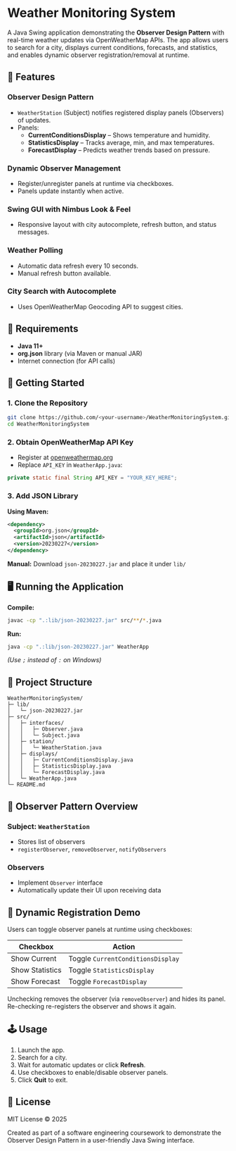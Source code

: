 # Weather Monitoring System

A Java Swing application demonstrating the **Observer Design Pattern** with real-time weather updates via OpenWeatherMap APIs. The app allows users to search for a city, displays current conditions, forecasts, and statistics, and enables dynamic observer registration/removal at runtime.

## 🌟 Features

### Observer Design Pattern
- `WeatherStation` (Subject) notifies registered display panels (Observers) of updates.
- Panels:
  - **CurrentConditionsDisplay** – Shows temperature and humidity.
  - **StatisticsDisplay** – Tracks average, min, and max temperatures.
  - **ForecastDisplay** – Predicts weather trends based on pressure.

### Dynamic Observer Management
- Register/unregister panels at runtime via checkboxes.
- Panels update instantly when active.

### Swing GUI with Nimbus Look & Feel
- Responsive layout with city autocomplete, refresh button, and status messages.

### Weather Polling
- Automatic data refresh every 10 seconds.
- Manual refresh button available.

### City Search with Autocomplete
- Uses OpenWeatherMap Geocoding API to suggest cities.

## 🧰 Requirements

- **Java 11+**
- **org.json** library (via Maven or manual JAR)
- Internet connection (for API calls)

## 🚀 Getting Started

### 1. Clone the Repository

```bash
git clone https://github.com/<your-username>/WeatherMonitoringSystem.git
cd WeatherMonitoringSystem
```

### 2. Obtain OpenWeatherMap API Key
- Register at [openweathermap.org](https://openweathermap.org)
- Replace `API_KEY` in `WeatherApp.java`:

```java
private static final String API_KEY = "YOUR_KEY_HERE";
```

### 3. Add JSON Library

**Using Maven:**
```xml
<dependency>
  <groupId>org.json</groupId>
  <artifactId>json</artifactId>
  <version>20230227</version>
</dependency>
```

**Manual:** Download `json-20230227.jar` and place it under `lib/`

## 🖥️ Running the Application

**Compile:**
```bash
javac -cp ".:lib/json-20230227.jar" src/**/*.java
```

**Run:**
```bash
java -cp ".:lib/json-20230227.jar" WeatherApp
```

*(Use `;` instead of `:` on Windows)*

## 📁 Project Structure

```
WeatherMonitoringSystem/
├─ lib/
│   └─ json-20230227.jar
├─ src/
│   ├─ interfaces/
│   │   ├─ Observer.java
│   │   └─ Subject.java
│   ├─ station/
│   │   └─ WeatherStation.java
│   ├─ displays/
│   │   ├─ CurrentConditionsDisplay.java
│   │   ├─ StatisticsDisplay.java
│   │   └─ ForecastDisplay.java
│   └─ WeatherApp.java
└─ README.md
```

## 🔁 Observer Pattern Overview

### Subject: `WeatherStation`
- Stores list of observers
- `registerObserver`, `removeObserver`, `notifyObservers`

### Observers
- Implement `Observer` interface
- Automatically update their UI upon receiving data

## 🧪 Dynamic Registration Demo

Users can toggle observer panels at runtime using checkboxes:

| Checkbox | Action | 
|----------|--------|
| Show Current | Toggle `CurrentConditionsDisplay` |
| Show Statistics | Toggle `StatisticsDisplay` |
| Show Forecast | Toggle `ForecastDisplay` |

Unchecking removes the observer (via `removeObserver`) and hides its panel. Re-checking re-registers the observer and shows it again.

## 🕹️ Usage

1. Launch the app.
2. Search for a city.
3. Wait for automatic updates or click **Refresh**.
4. Use checkboxes to enable/disable observer panels.
5. Click **Quit** to exit.

## 📄 License

MIT License © 2025

Created as part of a software engineering coursework to demonstrate the Observer Design Pattern in a user-friendly Java Swing interface.
